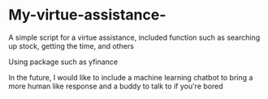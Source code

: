 # My-virtue-assistance-
A simple script for a virtue assistance, included function such as searching up stock, getting the time, and others 

Using package such as yfinance

In the future, I would like to include a machine learning chatbot to bring a more human like response and a buddy to talk to if you're bored

